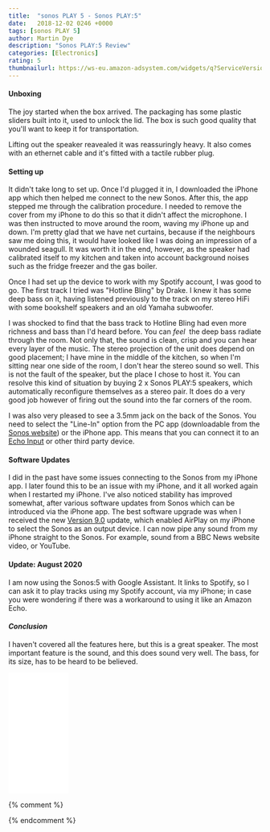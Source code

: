 ```yaml
---
title:  "sonos PLAY 5 - Sonos PLAY:5"
date:   2018-12-02 0246 +0000
tags: [sonos PLAY 5]
author: Martin Dye
description: "Sonos PLAY:5 Review"
categories: [Electronics]
rating: 5
thumbnailurl: https://ws-eu.amazon-adsystem.com/widgets/q?ServiceVersion=20070822&OneJS=1&Operation=GetAdHtml&MarketPlace=GB&source=ss&ref=as_ss_li_til&ad_type=product_link&tracking_id={{site.addid}}&language=en_GB&marketplace=amazon&region=GB&placement=B0876TQPDQ&asins=B0876TQPDQ&linkId=1b787da13022d7ef28ed6d3f411977f5&show_border=true&link_opens_in_new_window=true
---
```


<h4>Unboxing</h4>

The joy started when the box arrived. The packaging has some plastic sliders built into it, used to unlock the lid. The box is
such good quality that you'll want to keep it for transportation.

Lifting out the speaker reavealed it was reassuringly heavy. It also comes with an ethernet cable and it's fitted 
with a tactile rubber plug.

<h4>Setting up</h4>

It didn't take long to set up. Once I'd plugged it in, I downloaded the iPhone app which then helped me connect 
to the new Sonos. After this, the app stepped me through the calibration procedure. I needed to remove the cover from my iPhone
to do this so that it didn't affect the microphone. I was then instructed to move around the room, waving my iPhone up and down.
I'm pretty glad that we have net curtains, because if the neighbours saw me doing this, it would have looked like I was doing
an impression of a wounded seagull. It was worth it in the end, however, as the speaker had calibrated itself to my kitchen
and taken into account background noises such as the fridge freezer and the gas boiler.

Once I had set up the device to work with my Spotify account, I was good to go. The first track I tried was 
"Hotline Bling" by Drake. I knew it has some deep bass on it, having listened previously to the track on my 
stereo HiFi with some bookshelf speakers and an old Yamaha subwoofer.

I was shocked to find that the bass track to Hotline Bling had even more richness and bass than I'd heard before. You
can <em>feel</em>&nbsp; the deep bass radiate through the room. Not only that, the sound is clean, crisp and you can hear every
layer of the music. The stereo projection of the unit does depend on good placement; I have mine in the middle of the kitchen,
so when I'm sitting near one side of the room, I don't hear the stereo sound so well. This is not the fault of the speaker, but the place
I chose to host it. You can resolve this kind of situation by buying 2 x Sonos PLAY:5 speakers, which automatically reconfigure
themselves as a stereo pair. It does do a very good job however of firing out the sound into the far corners of the room.

I was also very pleased to see a 3.5mm jack on the back of the Sonos. You need to select the "Line-In" option from the PC app
(downloadable from the <a href="https://www.sonos.com">Sonos website</a>) or the iPhone app. This means that you can connect it to an
<a href="https://www.amazon.co.uk/Echo-Input-White-audio-input-Bluetooth/dp/B07C7MSKPD/ref=as_li_ss_tl?ie=UTF8&qid=1543854897&sr=8-2&keywords=amazon+input&linkCode=sl1&tag={{site.affid}}&linkId=58cf16039033e7f502731ac81efedc04&language=en_GB">Echo Input</a> or other third party device.

<h4>Software Updates</h4>

I did in the past have some issues connecting to the Sonos from my iPhone app.
I later found this to be an issue with my iPhone, and it all worked again when I restarted my iPhone.
I've also noticed stability has improved somewhat, after various software updates from Sonos which can be
introduced via the iPhone app. The best software upgrade was when I received the 
new <a href="https://www.sonos.com/en-gb/software/release/9-0">Version 9.0</a> update, which enabled
AirPlay on my iPhone to select the Sonos as an output device.
I can now pipe any sound from my iPhone straight to the Sonos. For example, sound from a BBC News website video, or YouTube.

<h4>Update: August 2020</h4>
I am now using the Sonos:5 with Google Assistant. It links to Spotify, so I can ask it to play tracks using my Spotify account, via my iPhone; in case you were wondering if there was a workaround to using it like an Amazon Echo. 

<h4><em>Conclusion</em></h4>

I haven't covered all the features here, but this is a great speaker. The most important feature is the sound, and this does
sound very well. The bass, for its size, has to be heard to be believed.

<iframe style="width:120px;height:240px;" marginwidth="0" marginheight="0" scrolling="no" frameborder="0" src="//ws-eu.amazon-adsystem.com/widgets/q?ServiceVersion=20070822&OneJS=1&Operation=GetAdHtml&MarketPlace=GB&source=ss&ref=as_ss_li_til&ad_type=product_link&tracking_id={{site.affid}}&language=en_GB&marketplace=amazon&region=GB&placement=B0876TQPDQ&asins=B0876TQPDQ&linkId=aba448a1165c1b711983118135278e31&show_border=true&link_opens_in_new_window=true"></iframe>

{% comment %}

{% endcomment %}
